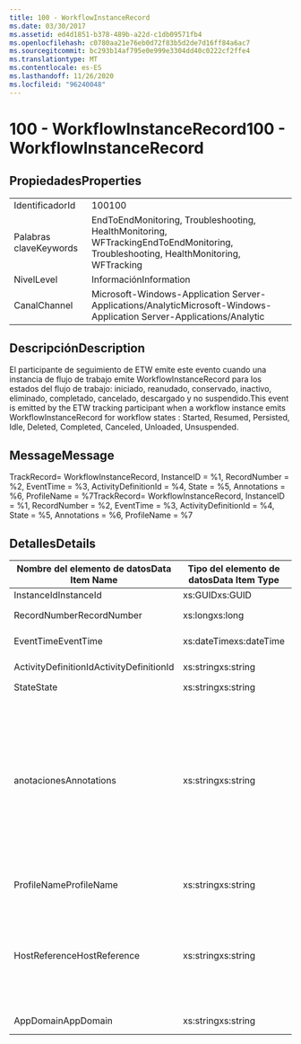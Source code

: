 ```yaml
---
title: 100 - WorkflowInstanceRecord
ms.date: 03/30/2017
ms.assetid: ed4d1851-b378-489b-a22d-c1db09571fb4
ms.openlocfilehash: c0780aa21e76eb0d72f83b5d2de7d16ff84a6ac7
ms.sourcegitcommit: bc293b14af795e0e999e3304dd40c0222cf2ffe4
ms.translationtype: MT
ms.contentlocale: es-ES
ms.lasthandoff: 11/26/2020
ms.locfileid: "96240048"
---
```

# <a name="100---workflowinstancerecord"></a><span data-ttu-id="1b24a-102">100 - WorkflowInstanceRecord</span><span class="sxs-lookup"><span data-stu-id="1b24a-102">100 - WorkflowInstanceRecord</span></span>

## <a name="properties"></a><span data-ttu-id="1b24a-103">Propiedades</span><span class="sxs-lookup"><span data-stu-id="1b24a-103">Properties</span></span>  
  
|||  
|-|-|  
|<span data-ttu-id="1b24a-104">Identificador</span><span class="sxs-lookup"><span data-stu-id="1b24a-104">Id</span></span>|<span data-ttu-id="1b24a-105">100</span><span class="sxs-lookup"><span data-stu-id="1b24a-105">100</span></span>|  
|<span data-ttu-id="1b24a-106">Palabras clave</span><span class="sxs-lookup"><span data-stu-id="1b24a-106">Keywords</span></span>|<span data-ttu-id="1b24a-107">EndToEndMonitoring, Troubleshooting, HealthMonitoring, WFTracking</span><span class="sxs-lookup"><span data-stu-id="1b24a-107">EndToEndMonitoring, Troubleshooting, HealthMonitoring, WFTracking</span></span>|  
|<span data-ttu-id="1b24a-108">Nivel</span><span class="sxs-lookup"><span data-stu-id="1b24a-108">Level</span></span>|<span data-ttu-id="1b24a-109">Información</span><span class="sxs-lookup"><span data-stu-id="1b24a-109">Information</span></span>|  
|<span data-ttu-id="1b24a-110">Canal</span><span class="sxs-lookup"><span data-stu-id="1b24a-110">Channel</span></span>|<span data-ttu-id="1b24a-111">Microsoft-Windows-Application Server-Applications/Analytic</span><span class="sxs-lookup"><span data-stu-id="1b24a-111">Microsoft-Windows-Application Server-Applications/Analytic</span></span>|  
  
## <a name="description"></a><span data-ttu-id="1b24a-112">Descripción</span><span class="sxs-lookup"><span data-stu-id="1b24a-112">Description</span></span>  

 <span data-ttu-id="1b24a-113">El participante de seguimiento de ETW emite este evento cuando una instancia de flujo de trabajo emite WorkflowInstanceRecord para los estados del flujo de trabajo: iniciado, reanudado, conservado, inactivo, eliminado, completado, cancelado, descargado y no suspendido.</span><span class="sxs-lookup"><span data-stu-id="1b24a-113">This event is emitted by the ETW tracking participant when a workflow instance emits WorkflowInstanceRecord for workflow states : Started, Resumed, Persisted, Idle, Deleted, Completed, Canceled, Unloaded, Unsuspended.</span></span>  
  
## <a name="message"></a><span data-ttu-id="1b24a-114">Message</span><span class="sxs-lookup"><span data-stu-id="1b24a-114">Message</span></span>  

 <span data-ttu-id="1b24a-115">TrackRecord= WorkflowInstanceRecord, InstanceID = %1, RecordNumber = %2, EventTime = %3, ActivityDefinitionId = %4, State = %5, Annotations = %6, ProfileName = %7</span><span class="sxs-lookup"><span data-stu-id="1b24a-115">TrackRecord= WorkflowInstanceRecord, InstanceID = %1, RecordNumber = %2, EventTime = %3, ActivityDefinitionId = %4, State = %5, Annotations = %6, ProfileName = %7</span></span>  
  
## <a name="details"></a><span data-ttu-id="1b24a-116">Detalles</span><span class="sxs-lookup"><span data-stu-id="1b24a-116">Details</span></span>  
  
|<span data-ttu-id="1b24a-117">Nombre del elemento de datos</span><span class="sxs-lookup"><span data-stu-id="1b24a-117">Data Item Name</span></span>|<span data-ttu-id="1b24a-118">Tipo del elemento de datos</span><span class="sxs-lookup"><span data-stu-id="1b24a-118">Data Item Type</span></span>|<span data-ttu-id="1b24a-119">Descripción</span><span class="sxs-lookup"><span data-stu-id="1b24a-119">Description</span></span>|  
|--------------------|--------------------|-----------------|  
|<span data-ttu-id="1b24a-120">InstanceId</span><span class="sxs-lookup"><span data-stu-id="1b24a-120">InstanceId</span></span>|<span data-ttu-id="1b24a-121">xs:GUID</span><span class="sxs-lookup"><span data-stu-id="1b24a-121">xs:GUID</span></span>|<span data-ttu-id="1b24a-122">El id. de instancia del flujo de trabajo.</span><span class="sxs-lookup"><span data-stu-id="1b24a-122">The instance id for the workflow</span></span>|  
|<span data-ttu-id="1b24a-123">RecordNumber</span><span class="sxs-lookup"><span data-stu-id="1b24a-123">RecordNumber</span></span>|<span data-ttu-id="1b24a-124">xs:long</span><span class="sxs-lookup"><span data-stu-id="1b24a-124">xs:long</span></span>|<span data-ttu-id="1b24a-125">El número de secuencia del registro emitido.</span><span class="sxs-lookup"><span data-stu-id="1b24a-125">The sequence number of the emitted record</span></span>|  
|<span data-ttu-id="1b24a-126">EventTime</span><span class="sxs-lookup"><span data-stu-id="1b24a-126">EventTime</span></span>|<span data-ttu-id="1b24a-127">xs:dateTime</span><span class="sxs-lookup"><span data-stu-id="1b24a-127">xs:dateTime</span></span>|<span data-ttu-id="1b24a-128">La hora en UTC cuando se emitió el evento.</span><span class="sxs-lookup"><span data-stu-id="1b24a-128">The time in UTC when the event was emitted</span></span>|  
|<span data-ttu-id="1b24a-129">ActivityDefinitionId</span><span class="sxs-lookup"><span data-stu-id="1b24a-129">ActivityDefinitionId</span></span>|<span data-ttu-id="1b24a-130">xs:string</span><span class="sxs-lookup"><span data-stu-id="1b24a-130">xs:string</span></span>|<span data-ttu-id="1b24a-131">El nombre de la actividad raíz del flujo de trabajo.</span><span class="sxs-lookup"><span data-stu-id="1b24a-131">The name of the root activity in the workflow</span></span>|  
|<span data-ttu-id="1b24a-132">State</span><span class="sxs-lookup"><span data-stu-id="1b24a-132">State</span></span>|<span data-ttu-id="1b24a-133">xs:string</span><span class="sxs-lookup"><span data-stu-id="1b24a-133">xs:string</span></span>|<span data-ttu-id="1b24a-134">El estado actual del flujo de trabajo.</span><span class="sxs-lookup"><span data-stu-id="1b24a-134">The current state of the Workflow.</span></span>|  
|<span data-ttu-id="1b24a-135">anotaciones</span><span class="sxs-lookup"><span data-stu-id="1b24a-135">Annotations</span></span>|<span data-ttu-id="1b24a-136">xs:string</span><span class="sxs-lookup"><span data-stu-id="1b24a-136">xs:string</span></span>|<span data-ttu-id="1b24a-137">Las anotaciones que se agregaron a este evento.</span><span class="sxs-lookup"><span data-stu-id="1b24a-137">The annotations that were added to this event.</span></span>  <span data-ttu-id="1b24a-138">Los valores se almacenan en un elemento XML con el formato \<items> \< item  name = "annotationName" type="System.String"> annotationValue \</item> \</items> .</span><span class="sxs-lookup"><span data-stu-id="1b24a-138">The values are stored in an xml element in the format \<items>\< item  name = "annotationName" type="System.String">annotationValue\</item>\</items>.</span></span>  <span data-ttu-id="1b24a-139">Si no se especifica ninguna anotación, la cadena contendrá \<items/> .</span><span class="sxs-lookup"><span data-stu-id="1b24a-139">If no annotations are specified then the string contains \<items/>.</span></span> <span data-ttu-id="1b24a-140">El tamaño del evento ETW está limitado por el tamaño de búfer de ETW o la carga útil máxima para un evento ETW.</span><span class="sxs-lookup"><span data-stu-id="1b24a-140">The ETW event size is limited by the ETW buffer size or the max payload for an ETW event.</span></span> <span data-ttu-id="1b24a-141">Si el tamaño del evento supera los límites de ETW, el evento se trunca quitando las anotaciones y reemplazando el valor de anotación por \<items> ... \</items> .</span><span class="sxs-lookup"><span data-stu-id="1b24a-141">If the size of the event exceeds the ETW limits, then the event is truncated by dropping the annotations and replacing the annotation value with \<items>...\</items>.</span></span>|  
|<span data-ttu-id="1b24a-142">ProfileName</span><span class="sxs-lookup"><span data-stu-id="1b24a-142">ProfileName</span></span>|<span data-ttu-id="1b24a-143">xs:string</span><span class="sxs-lookup"><span data-stu-id="1b24a-143">xs:string</span></span>|<span data-ttu-id="1b24a-144">El nombre o el perfil de seguimiento que dio como resultado que se emitiera este evento.</span><span class="sxs-lookup"><span data-stu-id="1b24a-144">The name or the tracking profile that resulted in this event being emitted</span></span>|  
|<span data-ttu-id="1b24a-145">HostReference</span><span class="sxs-lookup"><span data-stu-id="1b24a-145">HostReference</span></span>|<span data-ttu-id="1b24a-146">xs:string</span><span class="sxs-lookup"><span data-stu-id="1b24a-146">xs:string</span></span>|<span data-ttu-id="1b24a-147">En el caso de los servicios hospedados en web, este campo identifica de manera única el servicio en la jerarquía web.</span><span class="sxs-lookup"><span data-stu-id="1b24a-147">For web hosted services, this field uniquely identifies the service in the web hierarchy.</span></span>  <span data-ttu-id="1b24a-148">Su formato se define como ' ruta de acceso virtual de la aplicación del nombre del sitio web&#124;ruta de acceso virtual del servicio&#124;ServiceName ' ejemplo: ' sitio web predeterminado/CalculatorApplication&#124;/CalculatorService.svc&#124;CalculatorService '</span><span class="sxs-lookup"><span data-stu-id="1b24a-148">Its format is defined as 'Web Site Name Application Virtual Path&#124;Service Virtual Path&#124;ServiceName' Example: 'Default Web Site/CalculatorApplication&#124;/CalculatorService.svc&#124;CalculatorService'</span></span>|  
|<span data-ttu-id="1b24a-149">AppDomain</span><span class="sxs-lookup"><span data-stu-id="1b24a-149">AppDomain</span></span>|<span data-ttu-id="1b24a-150">xs:string</span><span class="sxs-lookup"><span data-stu-id="1b24a-150">xs:string</span></span>|<span data-ttu-id="1b24a-151">La cadena devuelta por AppDomain.CurrentDomain.FriendlyName.</span><span class="sxs-lookup"><span data-stu-id="1b24a-151">The string returned by AppDomain.CurrentDomain.FriendlyName.</span></span>|
